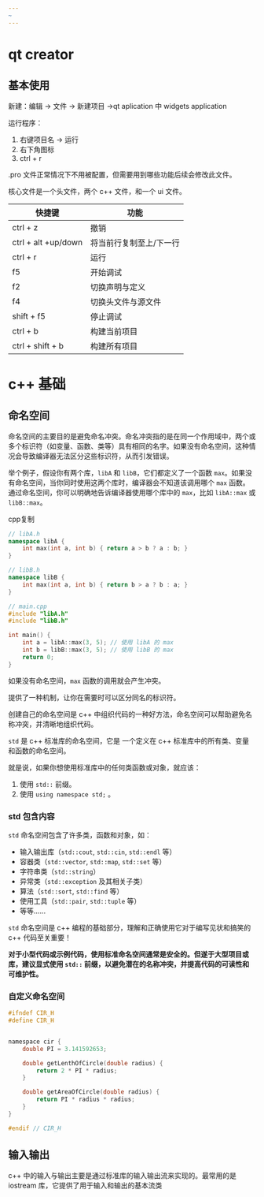 ```yaml
---
~
---
```

# qt creator

## 基本使用

新建：编辑 -> 文件 -> 新建项目 ->qt aplication 中 widgets application

运行程序：

1. 右键项目名 -> 运行
2. 右下角图标
3. ctrl + r

.pro 文件正常情况下不用被配置，但需要用到哪些功能后续会修改此文件。

核心文件是一个头文件，两个 c++ 文件，和一个 ui 文件。

| 快捷键                 | 功能           |
| ------------------- | ------------ |
| ctrl + z            | 撤销           |
| ctrl + alt +up/down | 将当前行复制至上/下一行 |
| ctrl + r            | 运行           |
| f5                  | 开始调试         |
| f2                  | 切换声明与定义      |
| f4                  | 切换头文件与源文件    |
| shift + f5          | 停止调试         |
| ctrl + b            | 构建当前项目       |
| ctrl + shift + b    | 构建所有项目       |

# c++ 基础

## 命名空间

命名空间的主要目的是避免命名冲突。命名冲突指的是在同一个作用域中，两个或多个标识符（如变量、函数、类等）具有相同的名字。如果没有命名空间，这种情况会导致编译器无法区分这些标识符，从而引发错误。

举个例子，假设你有两个库，`libA` 和 `libB`，它们都定义了一个函数 `max`。如果没有命名空间，当你同时使用这两个库时，编译器会不知道该调用哪个 `max` 函数。通过命名空间，你可以明确地告诉编译器使用哪个库中的 `max`，比如 `libA::max` 或 `libB::max`。

cpp复制

```cpp
// libA.h
namespace libA {
    int max(int a, int b) { return a > b ? a : b; }
}

// libB.h
namespace libB {
    int max(int a, int b) { return b > a ? b : a; }
}

// main.cpp
#include "libA.h"
#include "libB.h"

int main() {
    int a = libA::max(3, 5); // 使用 libA 的 max
    int b = libB::max(3, 5); // 使用 libB 的 max
    return 0;
}
```

如果没有命名空间，`max` 函数的调用就会产生冲突。

提供了一种机制，让你在需要时可以区分同名的标识符。

创建自己的命名空间是 c++ 中组织代码的一种好方法，命名空间可以帮助避免名称冲突，并清晰地组织代码。

`std` 是 c++ 标准库的命名空间，它是 一个定义在 c++ 标准库中的所有类、变量和函数的命名空间。

就是说，如果你想使用标准库中的任何类函数或对象，就应该：

1. 使用 `std::` 前缀。
2. 使用 `using namespace std;` 。

### std 包含内容

`std` 命名空间包含了许多类，函数和对象，如：

- 输入输出库（`std::cout`, `std::cin`, `std::endl` 等）
- 容器类（`std::vector`, `std::map`, `std::set` 等）
- 字符串类（`std::string`）
- 异常类（`std::exception` 及其相关子类）
- 算法（`std::sort`, `std::find` 等）
- 使用工具（`std::pair`, `std::tuple` 等）
- 等等……

`std` 命名空间是 c++ 编程的基础部分，理解和正确使用它对于编写见状和搞笑的 c++ 代码至关重要！

**对于小型代码或示例代码，使用标准命名空间通常是安全的。但遂于大型项目或库，建议显式使用 `std::` 前缀，以避免潜在的名称冲突，并提高代码的可读性和可维护性。**

### 自定义命名空间

```c
#ifndef CIR_H
#define CIR_H


namespace cir {
    double PI = 3.141592653;

    double getLenthOfCircle(double radius) {
        return 2 * PI * radius;
    }

    double getAreaOfCircle(double radius) {
        return PI * radius * radius;
    }
}

#endif // CIR_H
```

## 输入输出

c++ 中的输入与输出主要是通过标准库的输入输出流来实现的。最常用的是 iostream 库，它提供了用于输入和输出的基本流类
